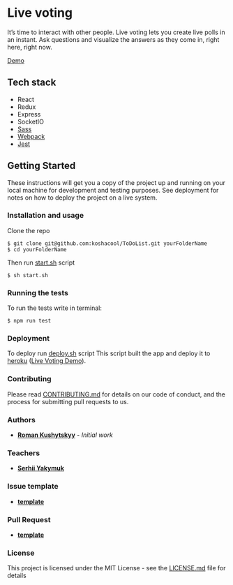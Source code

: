 # Live voting
It’s time to interact with other people. 
Live voting lets you create live polls in an instant.
Ask questions and visualize the answers as they come in, right here, right now.

[Demo](https://reactvoting.herokuapp.com)

## Tech stack

 - React 
 - Redux 
 - Express 
 - SocketIO 
 - [Sass](https://sass-lang.com/)
 - [Webpack](https://webpack.js.org/)
 - [Jest](https://jestjs.io/)

## Getting Started

These instructions will get you a copy of the project up and running on your local machine 
for development and testing purposes. 
See deployment for notes on how to deploy the project on a live system.

### Installation and usage

Clone the repo 

```
$ git clone git@github.com:koshacool/ToDoList.git yourFolderName
$ cd yourFolderName
```
Then run [start.sh](https://github.com/koshacool/liveVoting/blob/master/start.sh) script

```
$ sh start.sh
```

### Running the tests

To run the tests write in terminal: 

```
$ npm run test
```
### Deployment

To deploy run [deploy.sh](https://github.com/koshacool/liveVoting/blob/master/start.sh) script
This script built the app and deploy it to [heroku](https://dashboard.heroku.com/)
([Live Voting Demo](https://reactvoting.herokuapp.com)).

### Contributing
Please read [CONTRIBUTING.md](contributing.md) for details on our code of conduct, and the process for submitting pull requests to us.

### Authors

* **[Roman Kushytskyy](https://github.com/koshacool)** - *Initial work*

### Teachers

* **[Serhii Yakymuk](https://github.com/serhii-yakymuk)**

### Issue template

* **[template](.github/ISSUE_TEMPLATE/bug.md)**

### Pull Request

* **[template](.github/PULL_REQUEST_TEMPLATE.md)**

### License

This project is licensed under the MIT License - see the [LICENSE.md](LICENSE.md) file for details